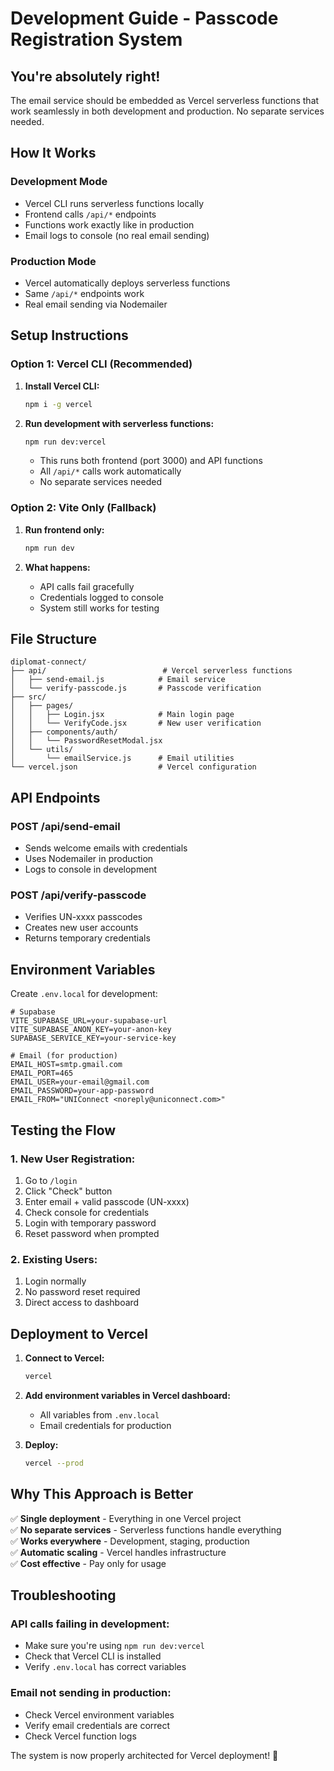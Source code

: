 # Development Guide - Passcode Registration System

## You're absolutely right! 

The email service should be embedded as Vercel serverless functions that work seamlessly in both development and production. No separate services needed.

## How It Works

### **Development Mode**
- Vercel CLI runs serverless functions locally
- Frontend calls `/api/*` endpoints
- Functions work exactly like in production
- Email logs to console (no real email sending)

### **Production Mode** 
- Vercel automatically deploys serverless functions
- Same `/api/*` endpoints work
- Real email sending via Nodemailer

## Setup Instructions

### **Option 1: Vercel CLI (Recommended)**

1. **Install Vercel CLI:**
   ```bash
   npm i -g vercel
   ```

2. **Run development with serverless functions:**
   ```bash
   npm run dev:vercel
   ```
   - This runs both frontend (port 3000) and API functions
   - All `/api/*` calls work automatically
   - No separate services needed

### **Option 2: Vite Only (Fallback)**

1. **Run frontend only:**
   ```bash
   npm run dev
   ```

2. **What happens:**
   - API calls fail gracefully
   - Credentials logged to console
   - System still works for testing

## File Structure

```
diplomat-connect/
├── api/                          # Vercel serverless functions
│   ├── send-email.js            # Email service
│   └── verify-passcode.js       # Passcode verification
├── src/
│   ├── pages/
│   │   ├── Login.jsx            # Main login page
│   │   └── VerifyCode.jsx       # New user verification
│   ├── components/auth/
│   │   └── PasswordResetModal.jsx
│   └── utils/
│       └── emailService.js      # Email utilities
└── vercel.json                  # Vercel configuration
```

## API Endpoints

### **POST /api/send-email**
- Sends welcome emails with credentials
- Uses Nodemailer in production
- Logs to console in development

### **POST /api/verify-passcode**
- Verifies UN-xxxx passcodes
- Creates new user accounts
- Returns temporary credentials

## Environment Variables

Create `.env.local` for development:

```env
# Supabase
VITE_SUPABASE_URL=your-supabase-url
VITE_SUPABASE_ANON_KEY=your-anon-key
SUPABASE_SERVICE_KEY=your-service-key

# Email (for production)
EMAIL_HOST=smtp.gmail.com
EMAIL_PORT=465
EMAIL_USER=your-email@gmail.com
EMAIL_PASSWORD=your-app-password
EMAIL_FROM="UNIConnect <noreply@uniconnect.com>"
```

## Testing the Flow

### **1. New User Registration:**
1. Go to `/login`
2. Click "Check" button
3. Enter email + valid passcode (UN-xxxx)
4. Check console for credentials
5. Login with temporary password
6. Reset password when prompted

### **2. Existing Users:**
1. Login normally
2. No password reset required
3. Direct access to dashboard

## Deployment to Vercel

1. **Connect to Vercel:**
   ```bash
   vercel
   ```

2. **Add environment variables in Vercel dashboard:**
   - All variables from `.env.local`
   - Email credentials for production

3. **Deploy:**
   ```bash
   vercel --prod
   ```

## Why This Approach is Better

✅ **Single deployment** - Everything in one Vercel project  
✅ **No separate services** - Serverless functions handle everything  
✅ **Works everywhere** - Development, staging, production  
✅ **Automatic scaling** - Vercel handles infrastructure  
✅ **Cost effective** - Pay only for usage  

## Troubleshooting

### **API calls failing in development:**
- Make sure you're using `npm run dev:vercel`
- Check that Vercel CLI is installed
- Verify `.env.local` has correct variables

### **Email not sending in production:**
- Check Vercel environment variables
- Verify email credentials are correct
- Check Vercel function logs

The system is now properly architected for Vercel deployment! 🚀
